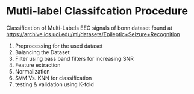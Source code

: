 # Mutli-label Classifcation Procedure
Classification of Multi-Labels EEG signals of bonn dataset found at https://archive.ics.uci.edu/ml/datasets/Epileptic+Seizure+Recognition
1.   Preprocessing for the used dataset
2.   Balancing the Dataset
2.   Filter using bass band filters for increasing SNR
3.   Feature extraction
4.   Normalization
5.   SVM Vs. KNN for classification
6.   testing & validation using K-fold
